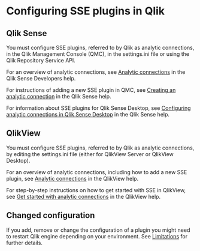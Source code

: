 # Configuring SSE plugins in Qlik

## Qlik Sense
You must configure SSE plugins, referred to by Qlik as analytic connections, in the Qlik Management Console (QMC), in the settings.ini file or using the Qlik Repository Service API.

For an overview of analytic connections, see [Analytic connections](https://help.qlik.com/en-US/sense-developer/February2018/Content/AnalyticConnections.htm) in the Qlik Sense Developers help.

For instructions of adding a new SSE plugin in QMC, see [Creating an analytic connection](https://help.qlik.com/en-US/sense/February2018/Subsystems/ManagementConsole/Content/create-analytic-connection.htm) in the Qlik Sense help.

For information about SSE plugins for Qlik Sense Desktop, see [Configuring analytic connections in Qlik Sense Desktop](https://help.qlik.com/en-US/sense/February2018/Subsystems/Hub/Content/Introduction/configure-analytic-connection-desktop.htm) in the Qlik Sense help.


## QlikView
You must configure SSE plugins, referred to by Qlik as analytic connections, by editing the settings.ini file (either for QlikView Server or QlikView Desktop).

For an overview of analytic connections, including how to add a new SSE plugin, see [Analytic connections](https://help.qlik.com/en-US/qlikview/November2017/Subsystems/Client/Content/Analytic_connections.htm) in the QlikView help.

For step-by-step instructions on how to get started with SSE in QlikView, see [Get started with analytic connections](https://help.qlik.com/en-US/qlikview/November2017/Subsystems/Client/Content/Getting-started-with-analytic-connections.htm) in the QlikView help.

## Changed configuration
If you add, remove or change the configuration of a plugin you might need to restart Qlik engine depending on your environment. See [Limitations](limitations.md) for further details.
